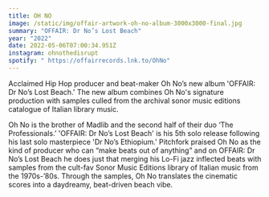 ```yaml
---
title: OH NO
image: /static/img/offair-artwork-oh-no-album-3000x3000-final.jpg
summary: "OFFAIR: Dr No’s Lost Beach"
year: "2022"
date: 2022-05-06T07:00:34.951Z
instagram: ohnothedisrupt
spotify: " https://offairrecords.lnk.to/OhNo"
---
```



Acclaimed Hip Hop producer and beat-maker Oh No’s new album 'OFFAIR: Dr No’s Lost Beach.' The new album combines Oh No's signature production with samples culled from the archival sonor music editions catalogue of Italian library music.

Oh No is the brother of Madlib and the second half of their duo ‘The Professionals.’ 'OFFAIR: Dr No’s Lost Beach' is his 5th solo release following his last solo masterpiece 'Dr No’s Ethiopium.' Pitchfork praised Oh No as the kind of producer who can “make beats out of anything” and on OFFAIR: Dr No’s Lost Beach he does just that merging his Lo-Fi jazz inflected beats with samples from the cult-fav Sonor Music Editions library of Italian music from the 1970s-’80s. Through the samples, Oh No translates the cinematic scores into a daydreamy, beat-driven beach vibe.